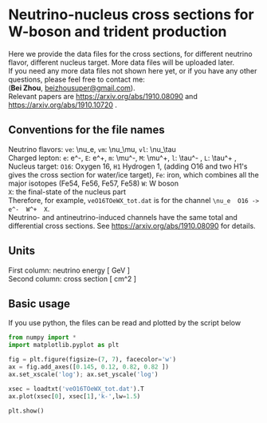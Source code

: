 # Neutrino-nucleus cross sections for W-boson and trident production
Here we provide the data files for the cross sections, for different neutrino flavor, different nucleus target. More data files will be uploaded later.   
If you need any more data files not shown here yet, or if you have any other questions, please feel free to contact me:  
    (**Bei Zhou**, beizhousuper@gmail.com).  
Relevant papers are https://arxiv.org/abs/1910.08090 and https://arxiv.org/abs/1910.10720 .


## Conventions for the file names

Neutrino flavors: ``ve``: \nu_e,  ``vm``: \nu_\mu,   ``vl``: \nu_\tau   
Charged lepton: ``e``: e^-,  ``E``: e^+,  ``m``: \mu^-,  ``M``: \mu^+,  ``l``: \tau^- ,  ``L``: \tau^+ ,  
Nucleus target: ``O16``: Oxygen 16, ``H1`` Hydrogen 1, (adding O16 and two H1's gives the cross section for water/ice target), ``Fe``: iron, which combines all the major isotopes (Fe54, Fe56, Fe57, Fe58) 
``W``: W boson  
``X``: the final-state of the nucleus part  
Therefore, for example, ``veO16TOeWX_tot.dat`` is for the channel ``\nu_e  O16 -> e^-  W^+  X``.  
Neutrino- and antineutrino-induced channels have the same total and differential cross sections. See https://arxiv.org/abs/1910.08090 for details.  

## Units
First column: neutrino energy  [ GeV ]  
Second column: cross section  [ cm^2 ]


## Basic usage

If you use python, the files can be read and plotted by the script below  
```python
from numpy import *
import matplotlib.pyplot as plt

fig = plt.figure(figsize=(7, 7), facecolor='w')
ax = fig.add_axes([0.145, 0.12, 0.82, 0.82 ])
ax.set_xscale('log'); ax.set_yscale('log')

xsec = loadtxt('veO16TOeWX_tot.dat').T
ax.plot(xsec[0], xsec[1],'k-',lw=1.5)

plt.show()
```
